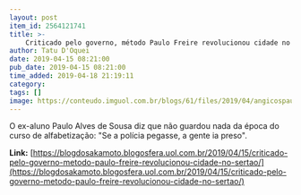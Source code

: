 ```yaml
---
layout: post
item_id: 2564121741
title: >-
    Criticado pelo governo, método Paulo Freire revolucionou cidade no sertão
author: Tatu D'Oquei
date: 2019-04-15 08:21:00
pub_date: 2019-04-15 08:21:00
time_added: 2019-04-18 21:19:11
category: 
tags: []
image: https://conteudo.imguol.com.br/blogs/61/files/2019/04/angicospauloalves-615x300.jpg
---
```


O ex-aluno Paulo Alves de Sousa diz que não guardou nada da época do curso de alfabetização: "Se a polícia pegasse, a gente ia preso".

**Link:** [https://blogdosakamoto.blogosfera.uol.com.br/2019/04/15/criticado-pelo-governo-metodo-paulo-freire-revolucionou-cidade-no-sertao/](https://blogdosakamoto.blogosfera.uol.com.br/2019/04/15/criticado-pelo-governo-metodo-paulo-freire-revolucionou-cidade-no-sertao/)

